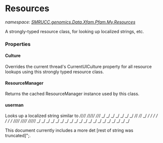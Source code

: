 ﻿# Resources
_namespace: [SMRUCC.genomics.Data.Xfam.Pfam.My.Resources](./index.md)_

A strongly-typed resource class, for looking up localized strings, etc.




### Properties

#### Culture
Overrides the current thread's CurrentUICulture property for all
 resource lookups using this strongly typed resource class.
#### ResourceManager
Returns the cached ResourceManager instance used by this class.
#### userman
Looks up a localized string similar to 
 _/_/_/_/ _/_/_/_/_/ _/_/_/ _/ _/
 _/ _/ _/ _/ _/ _/_/ _/_/ 
 _/ _/ _/ _/ _/ _/ _/ _/ 
 _/_/_/_/ _/_/_/_/ _/_/_/_/_/ _/ _/ 
 _/ _/ _/ _/ _/ _/ 
 _/ _/ _/ _/ _/ _/ 
 _/ _/ _/ _/ _/ _/ 





 This document currently includes a more det [rest of string was truncated]";.
